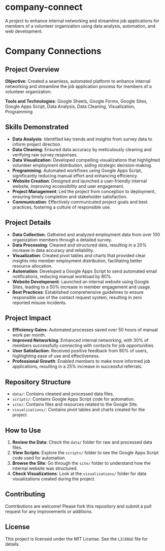 # company-connect
A project to enhance internal networking and streamline job applications for members of a volunteer organization using data analysis, automation, and web development.


# Company Connections
## Project Overview
**Objective**: Created a seamless, automated platform to enhance internal networking and streamline the job application process for members of a volunteer organization.

**Tools and Technologies**: Google Sheets, Google Forms, Google Sites, Google Apps Script, Data Analysis, Data Cleaning, Visualization, Programming

## Skills Demonstrated
- **Data Analysis**: Identified key trends and insights from survey data to inform project direction.
- **Data Cleaning**: Ensured data accuracy by meticulously cleaning and verifying raw survey responses.
- **Data Visualization**: Developed compelling visualizations that highlighted volunteer employment distribution, aiding strategic decision-making.
- **Programming**: Automated workflows using Google Apps Script, significantly reducing manual effort and enhancing efficiency.
- **Website Creation**: Designed and launched a user-friendly internal website, improving accessibility and user engagement.
- **Project Management**: Led the project from conception to deployment, ensuring timely completion and stakeholder satisfaction.
- **Communication**: Effectively communicated project goals and best practices, fostering a culture of responsible use.

## Project Details
- **Data Collection**: Gathered and analyzed employment data from over 100 organization members through a detailed survey.
- **Data Processing**: Cleaned and structured data, resulting in a 20% increase in data accuracy and reliability.
- **Visualization**: Created pivot tables and charts that provided clear insights into member employment distribution, facilitating better resource allocation.
- **Automation**: Developed a Google Apps Script to send automated email notifications, reducing manual workload by 80%.
- **Website Development**: Launched an internal website using Google Sites, leading to a 50% increase in member engagement and usage.
- **Best Practices**: Established comprehensive guidelines to ensure responsible use of the contact request system, resulting in zero reported misuse incidents.

## Project Impact
- **Efficiency Gains**: Automated processes saved over 50 hours of manual work per month.
- **Improved Networking**: Enhanced internal networking, with 30% of members successfully connecting with contacts for job opportunities.
- **User Satisfaction**: Received positive feedback from 90% of users, highlighting ease of use and effectiveness.
- **Professional Growth**: Enabled members to make more informed job applications, resulting in a 25% increase in successful referrals.

## Repository Structure
- `data/`: Contains cleaned and processed data files.
- `scripts/`: Contains Google Apps Script code for automation.
- `site/`: Contains files and resources related to the Google Site.
- `visualizations/`: Contains pivot tables and charts created for the project.

## How to Use
1. **Review the Data**: Check the `data/` folder for raw and processed data files.
2. **View Scripts**: Explore the `scripts/` folder to see the Google Apps Script code used for automation.
3. **Browse the Site**: Go through the `site/` folder to understand how the internal website was structured.
4. **Check Visualizations**: Look at the `visualizations/` folder for data visualizations created during the project.

## Contributing
Contributions are welcome! Please fork this repository and submit a pull request for any improvements or additions.

## License
This project is licensed under the MIT License. See the `LICENSE` file for details.
